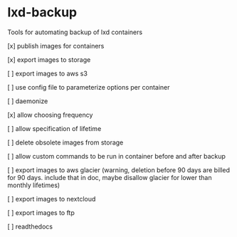 # lxd-backup
Tools for automating backup of lxd containers

[x] publish images for containers

[x] export images to storage

[ ] export images to aws s3

[ ] use config file to parameterize options per container

[ ] daemonize

[x] allow choosing frequency

[ ] allow specification of lifetime

[ ] delete obsolete images from storage

[ ] allow custom commands to be run in container before and after backup

[ ] export images to aws glacier (warning, deletion before 90 days are billed for 90 days. include that in doc, maybe disallow glacier for lower than monthly lifetimes)

[ ] export images to nextcloud

[ ] export images to ftp

[ ] readthedocs
